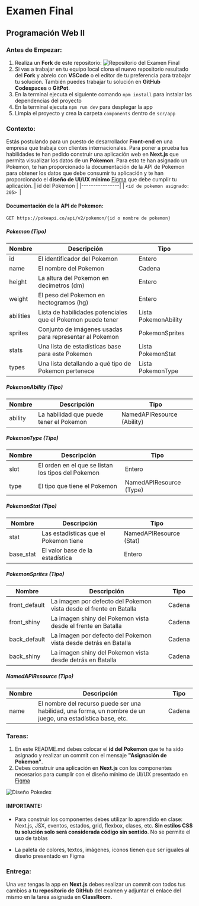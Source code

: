 # Examen Final

## Programación Web II

### Antes de Empezar:

1. Realiza un **Fork** de este repositorio:
   ![Repositorio del Examen Final](https://live.staticflickr.com/65535/53488416675_1431173e35_z.jpg)
2. Si vas a trabajar en tu equipo local clona el nuevo repositorio resultado del **Fork** y abrelo con **VSCode** o el editor de tu preferencia para trabajar tu solución. También puedes trabajar tu solución en **GitHub Codespaces** o **GitPot**.
3. En la terminal ejecuta el siguiente comando `npm install` para instalar las dependencias del proyecto
4. En la terminal ejecuta `npm run dev` para desplegar la app
5. Limpia el proyecto y crea la carpeta `components` dentro de `scr/app`

### Contexto:

Estás postulando para un puesto de desarrollador **Front-end** en una empresa que trabaja con clientes internacionales. Para poner a prueba tus habilidades te han pedido construir una aplicación web en **Next.js** que permita visualizar los datos de un **Pokemon**. Para esto te han asignado un Pokemon, te han proporcionado la documentación de la API de Pokemon para obtener los datos que debe consumir tu aplicación y te han proporcionado el **diseño de UI/UX mínimo** [Figma](https://cutt.ly/YwL1XB9s) que debe cumplir tu aplicación.
| id del Pokemon |
|----------------|
| `<id de pokemon asignado: 205> `|

#### Documentación de la API de Pokemon:

`GET https://pokeapi.co/api/v2/pokemon/{id o nombre de pokemon}`

##### Pokemon (Tipo)

| Nombre    | Descripción                                                 | Tipo                 |
| --------- | ----------------------------------------------------------- | -------------------- |
| id        | El identificador del Pokemon                                | Entero               |
| name      | El nombre del Pokemon                                       | Cadena               |
| height    | La altura del Pokemon en decímetros (dm)                    | Entero               |
| weight    | El peso del Pokemon en hectogramos (hg)                     | Entero               |
| abilities | Lista de habilidades potenciales que el Pokemon puede tener | Lista PokemonAbility |
| sprites   | Conjunto de imágenes usadas para representar al Pokemon     | PokemonSprites       |
| stats     | Una lista de estadísticas base para este Pokemon            | Lista PokemonStat    |
| types     | Una lista detallando a qué tipo de Pokemon pertenece        | Lista PokemonType    |

##### PokemonAbility (Tipo)

| Nombre  | Descripción                             | Tipo                       |
| ------- | --------------------------------------- | -------------------------- |
| ability | La habilidad que puede tener el Pokemon | NamedAPIResource (Ability) |

##### PokemonType (Tipo)

| Nombre | Descripción                                        | Tipo                    |
| ------ | -------------------------------------------------- | ----------------------- |
| slot   | El orden en el que se listan los tipos del Pokemon | Entero                  |
| type   | El tipo que tiene el Pokemon                       | NamedAPIResource (Type) |

##### PokemonStat (Tipo)

| Nombre    | Descripción                           | Tipo                    |
| --------- | ------------------------------------- | ----------------------- |
| stat      | Las estadísticas que el Pokemon tiene | NamedAPIResource (Stat) |
| base_stat | El valor base de la estadística       | Entero                  |

##### PokemonSprites (Tipo)

| Nombre        | Descripción                                                        | Tipo   |
| ------------- | ------------------------------------------------------------------ | ------ |
| front_default | La imagen por defecto del Pokemon vista desde el frente en Batalla | Cadena |
| front_shiny   | La imagen shiny del Pokemon vista desde el frente en Batalla       | Cadena |
| back_default  | La imagen por defecto del Pokemon vista desde detrás en Batalla    | Cadena |
| back_shiny    | La imagen shiny del Pokemon vista desde detrás en Batalla          | Cadena |

##### NamedAPIResource (Tipo)

| Nombre | Descripción                                                                                                 | Tipo   |
| ------ | ----------------------------------------------------------------------------------------------------------- | ------ |
| name   | El nombre del recurso puede ser una habilidad, una forma, un nombre de un juego, una estadística base, etc. | Cadena |

### Tareas:

1. En este README.md debes colocar el **id del Pokemon** que te ha sido asignado y realizar un commit con el mensaje **"Asignación de Pokemon"**.
2. Debes construir una aplicación en **Next.js** con los componentes necesarios para cumplir con el diseño mínimo de UI/UX presentado en [Figma ](https://cutt.ly/YwL1XB9s)

![Diseño Pokedex](https://live.staticflickr.com/65535/53488146658_c14ae2d79c_z.jpg)

#### IMPORTANTE:

- Para construir los componentes debes utilizar lo aprendido en clase: Next.js, JSX, eventos, estados, grid, flexbox, clases, etc. **Sin estilos CSS tu solución solo será considerada código sin sentido**. No se permite el uso de tablas

- La paleta de colores, textos, imágenes, iconos tienen que ser iguales al diseño presentado en Figma

### Entrega:

Una vez tengas la app en **Next.js** debes realizar un commit con todos tus cambios a **tu repositorio de GitHub** del examen y adjuntar el enlace del mismo en la tarea asignada en **ClassRoom**.
